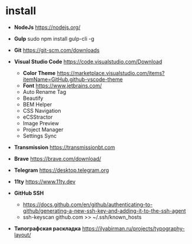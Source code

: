 # install

* **NodeJs**
https://nodejs.org/

* **Gulp**
sudo npm install gulp-cli -g

* **Git**
https://git-scm.com/downloads

* **Visual Studio Code**
https://code.visualstudio.com/Download 

  * **Color Theme** https://marketplace.visualstudio.com/items?itemName=GitHub.github-vscode-theme
  * **Font** https://www.jetbrains.com/
  * Auto Rename Tag
  * Beautify
  * BEM Helper
  * CSS Navigation
  * eCSStractor
  * Image Preview
  * Project Manager
  * Settings Sync

* **Transmission**
https://transmissionbt.com

* **Brave**
https://brave.com/download/ 

* **Telegram**
https://desktop.telegram.org

* **11ty**
https://www.11ty.dev

* **GitHub SSH**
  * https://docs.github.com/en/github/authenticating-to-github/generating-a-new-ssh-key-and-adding-it-to-the-ssh-agent
  * ssh-keyscan github.com >> ~/.ssh/known_hosts

* **Типографская раскладка**
https://ilyabirman.ru/projects/typography-layout/
